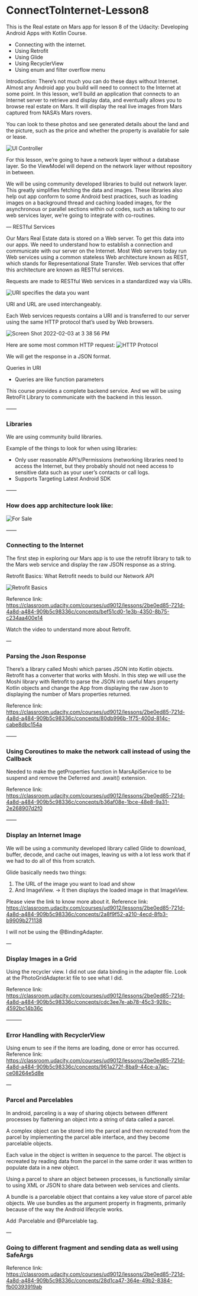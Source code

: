 # ConnectToInternet-Lesson8

This is the Real estate on Mars app for lesson 8 of the Udacity: Developing Android Apps with Kotlin Course.
- Connecting with the internet. 
- Using Retrofit
- Using Glide
- Using RecyclerView
- Using enum and filter overflow menu


Introduction:
There’s not much you can do these days without Internet. Almost any Android app you build will need to connect to the Internet at some point. In this lesson, we’ll build an application that connects to an Internet server to retrieve and display data, and eventually allows you to browse real estate on Mars. It will display the real live images from Mars captured from NASA’s Mars rovers. 

You can look to these photos and see generated details about the land and the picture, such as the price and whether the property is available for sale or lease. 

![Ul Controller](https://user-images.githubusercontent.com/43662326/152711166-e9a7d7e1-267a-44b8-b65c-2d5eecad0ee2.png)

For this lesson, we’re going to have a network layer without a database layer.  So the ViewModel will depend on the network layer without repository in between. 

We will be using community developed libraries to build out network layer. This greatly simplifies fetching the data and images. These libraries also help out app conform to some Android best practices, such as loading images on a background thread and caching loaded images, for the asynchronous or parallel sections within out codes, such as talking to our web services layer, we’re going to integrate with co-routines. 

—
RESTful Services

Our Mars Real Estate data is stored on a Web server. To get this data into our apps. We need to understand how to establish a connection and communicate with our server on the Internet. Most Web servers today run Web services using a common stateless Web architecture known as REST, which stands for Representational State Transfer. Web services that offer this architecture are known as RESTful services. 

Requests are made to RESTful Web services in a standardized way via URIs. 

![URI specifies the data you want](https://user-images.githubusercontent.com/43662326/152711192-a597df8f-0b64-46a3-bafe-9aabdc53de75.png)

URI and URL are used interchangeably.

Each Web services requests contains a URI and is transferred to our server using the same HTTP protocol that’s used by Web browsers. 

![Screen Shot 2022-02-03 at 3 38 56 PM](https://user-images.githubusercontent.com/43662326/152711205-a8d17eaf-985d-4128-a7cc-522248d9837e.png)

Here are some most common HTTP request:
![HTTP Protocol](https://user-images.githubusercontent.com/43662326/152711220-b1ca142a-6325-4f74-abb3-5d0ab0c2a0ed.png)

We will get the response in a JSON format. 

Queries in URI
- Queries are like function parameters

This course provides a complete backend service. And we will be using RetroFit Library to communicate with the backend in this lesson. 

——
### Libraries

We are using community build libraries.

Example of the things to look for when using libraries: 
- Only user reasonable API’s/Permissions (networking libraries need to access the Internet, but they probably should not need access to sensitive data such as your user’s contacts or call logs.
- Supports Targeting Latest Android SDK 

——
### How does app architecture look like:

![For Sale](https://user-images.githubusercontent.com/43662326/152711235-1caf9297-d680-498a-a616-066bb3bcf4b9.png)

——
### Connecting to the Internet
The first step in exploring our Mars app is to use the retrofit library to talk to the Mars web service and display the raw JSON response as a string. 

Retrofit Basics:
What Retrofit needs to build our Network API

![Retrofit Basics](https://user-images.githubusercontent.com/43662326/152711251-b8168129-1151-42d3-b552-834978cc095f.png)

Reference link: https://classroom.udacity.com/courses/ud9012/lessons/2be0ed85-721d-4a8d-a484-909b5c98336c/concepts/bef51cd0-1e3b-4350-8b75-c234aa400e14 

Watch the video to understand more about Retrofit.

— 
### Parsing the Json Response
There’s a library called Moshi which parses JSON into Kotlin objects. Retrofit has a converter that works with Moshi. In this step we will use the Moshi library with Retrofit to parse the JSON into useful Mars property Kotlin objects and change the App from displaying the raw Json to displaying the number of Mars properties returned. 

Reference link: https://classroom.udacity.com/courses/ud9012/lessons/2be0ed85-721d-4a8d-a484-909b5c98336c/concepts/80db996b-1f75-400d-814c-cabe8dbc154a

——
### Using Coroutines to make the network call instead of using the Callback

Needed to make the getProperties function in MarsApiService to be suspend and remove the Deferred and .await() extension.
 
Reference link: https://classroom.udacity.com/courses/ud9012/lessons/2be0ed85-721d-4a8d-a484-909b5c98336c/concepts/b36af08e-1bce-48e8-9a31-2e268907d2f0

——

### Display an Internet Image
We will be using a community developed library called Glide to download, buffer, decode, and cache out images, leaving us with a lot less work that if we had to do all of this from scratch. 

Glide basically needs two things: 
1. The URL of the image you want to load and show
2. And ImageView. -> It then displays the loaded image in that ImageView. 

Please view the link to know more about it. 
Reference link: https://classroom.udacity.com/courses/ud9012/lessons/2be0ed85-721d-4a8d-a484-909b5c98336c/concepts/2a8f9f52-a210-4ecd-8fb3-b9909b271138

I will not be using the @BindingAdapter.
 
—

### Display Images in a Grid 
Using the recycler view. I did not use data binding in the adapter file. Look at the PhotoGridAdapter.kt file to see what I did. 

Reference link: https://classroom.udacity.com/courses/ud9012/lessons/2be0ed85-721d-4a8d-a484-909b5c98336c/concepts/cdc3ee7e-ab78-45c3-928c-4592bc14b36c

———

### Error Handling with RecyclerView 

Using enum to see if the items are loading, done or error has occurred. 
Reference link: https://classroom.udacity.com/courses/ud9012/lessons/2be0ed85-721d-4a8d-a484-909b5c98336c/concepts/961a272f-8ba9-44ce-a7ac-ce08264e5d8e

— 

### Parcel and Parcelables
In android, parceling is a way of sharing objects between different processes by flattening an object into a string of data called a parcel. 

A complex object can be stored into the parcel and then recreated from the parcel by implementing the parcel able interface, and they become parcelable objects. 

Each value in the object is written in sequence to the parcel. The object is recreated by reading data from the parcel in the same order it was written to populate data in a new object.  

Using a parcel to share an object between processes, is functionally similar to using XML or JSON to share data between web services and clients. 

A bundle is a parcelable object that contains a key value store of parcel able objects. We use bundles as the argument property in fragments, primarily because of the way the Android lifecycle works. 

Add :Parcelable and @Parcelable tag. 

—
### Going to different fragment and sending data as well using SafeArgs

Reference link: https://classroom.udacity.com/courses/ud9012/lessons/2be0ed85-721d-4a8d-a484-909b5c98336c/concepts/28d1ca47-364e-49b2-8384-fb00393919ab



